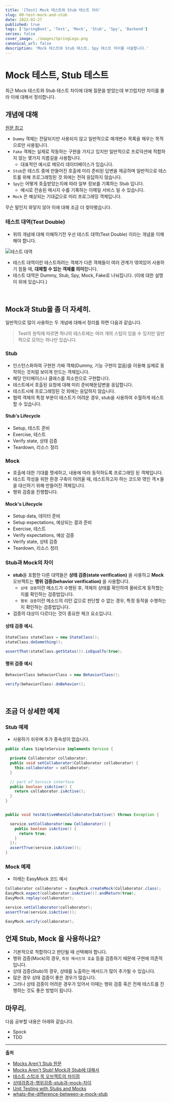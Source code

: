 ```yaml
---
title: '[Test] Mock 테스트와 Stub 테스트 차이'
slug: 00-test-mock-and-stub
date: 2022-02-27
published: true
tags: ['SpringBoot', 'Test', 'Mock', 'Stub', 'Spy', 'Backend']
series: false
cover_image: ./images/SpringLogo.png
canonical_url: false
description: 'Mock 테스트와 Stub 테스트, Spy 테스트 차이를 서술합니다.'
---
```


# Mock 테스트, Stub 테스트

최근 Mock 테스트와 Stub 테스트 차이에 대해 질문을 받았는데 부끄럽지만 차이를 몰라 이에 대해서 정리합니다.

## 개념에 대해

[원문 참고](https://martinfowler.com/articles/mocksArentStubs.html)

- `Dummy` 객체는 전달되지만 사용되지 않고 일반적으로 매개변수 목록을 채우는 목적으로만 사용됩니다.
- `Fake` 객체는 실제로 작동하는 구현을 가지고 있지만 일반적으로 프로덕션에 적합하지 않는 몇가지 지름길을 사용합니다.
  - 대표적인 예시로 메모리 데이터베이스가 있습니다.
- `Stub`은 테스트 중에 만들어진 호출에 미리 준비된 답변을 제공하며 일반적으로 테스트를 위해 프로그래밍된 것 외에는 전혀 응답하지 않습니다.
- `Spy`는 어떻게 호출받았는지에 따라 일부 정보를 기록하는 Stub 입니다.
  - 예시로 전송된 메시지 수를 기록하는 이메일 서비스 일 수 있습니다.
- `Mock` 은 예상되는 기대값으로 미리 프로그래밍 객체입니다.

무슨 말인지 와닿지 않아 이에 대해 조금 더 찾아봤습니다.

### 테스트 대역(Test Double)

- 위의 개념에 대해 이해하기전 우선 테스트 대역(Test Double) 이라는 개념을 이해해야 합니다.

![테스트 대역](https://user-images.githubusercontent.com/42582516/155876237-36a220bd-8e0f-4f1c-b0be-6a4a012fb3d2.png)

- 테스트 대역이란 테스트하려는 객체가 다른 객체들이 여러 관계가 엮여있어 사용하기 힘들 때, **대체할 수 있는 객체를 의미**합니다.
- 테스트 대역은 Dummy, Stub, Spy, Mock, Fake로 나눠집니다. (이에 대한 설명이 위에 있습니다.)

<br/>

## Mock과 Stub을 좀 더 자세히.

일반적으로 많이 사용하는 두 개념에 대해서 정리를 하면 다음과 같습니다.

> Test의 원칙에 따르면 하나의 테스트에는 여러 개의 스텁이 있을 수 있지만 일반적으로 모의는 하나만 있습니다.

### Stub

- 인스턴스화하여 구현한 가짜 객체(Dummy, 기능 구현이 없음)을 이용해 실제로 동작하는 것처럼 보이게 만드는 객체입니다.
- 해당 인터페이스나 클래스를 최소한으로 구현합니다.
- 테스트에서 호출된 요청에 대해 미리 준비해둔답변을 응답합니다.
- 테스트시에 프로그래밍된 것 외에는 응답하지 않습니다.
- 협력 객체의 특정 부분이 테스트가 어려운 경우, stub을 사용하여 수월하게 테스트할 수 있습니다.

#### Stub's Lifecycle

- Setup, 테스트 준비
- Exercise, 테스트
- Verify state, 상태 검증
- Teardown, 리소스 정리

### Mock

- 호출에 대한 기대를 명세하고, 내용에 따라 동작하도록 프로그래밍 된 객체입니다.
- 테스트 작성을 위한 환경 구축이 어려울 때, 테스트하고자 하는 코드와 엮인 객ㅊ들을 대신하기 위해 만들어진 객체입니다.
- 행위 검증을 진행합니다.

#### Mock's Lifecycle

- Setup data, 데이터 준비
- Setup expectations, 예상되는 결과 준비
- Exercise, 테스트
- Verify expectations, 예상 검증
- Verify state, 상태 검증
- Teardown, 리소스 정리

### Stub과 Mock의 차이

- **stub**을 포함한 다른 대역들은 **상태 검증(state verification)** 을 사용하고 **Mock** 오브젝트는 **행위 검증(behavior verification)** 을 사용합니다.
  - `상태 검증`이란 메소드가 수행된 후, 객체의 상태를 확인하여 올바르게 동작했는지를 확인하는 검증법입니다.
  - `행위 검증`이란 메소드의 리턴 값으로 판단할 수 없는 경우, 특정 동작을 수행하는지 확인하는 검증법입니다.
- 검증의 대상이 다르다는 것이 중요한 체크 요소입니다.

#### 상태 검증 예시.

```java
StateClass stateClass = new StateClass();
stateClass.doSomething();

assertThat(stateClass.getStatus()).isEqualTo(true);
```

#### 행위 검증 예시

```java
BehaviorClass behaviorClass = new BehaviorClass();

verify(behaviorClass).doBehavior();
```

<br/>

## 조금 더 상세한 예제

### Stub 예제

- 사용하기 쉬우며 추가 종속성이 없습니다.

```java
public class SimpleService implements Service {

  private Collaborator collaborator;
  public void setCollaborator(Collaborator collaborator) {
    this.collaborator = collaborator;
  }

  // part of Service interface
  public boolean isActive() {
    return collaborator.isActive();
  }
}
```

```java

public void testActiveWhenCollaboratorIsActive() throws Exception {

  service.setCollaborator(new Collaborator() {
    public boolean isActive() {
      return true;
    }
  });
  assertTrue(service.isActive());
}
```

### Mock 예제

- 아래는 EasyMock 코드 예시

```java
Collaborator collaborator = EasyMock.createMock(Collaborator.class);
EasyMock.expect(collaborator.isActive()).andReturn(true);
EasyMock.replay(collaborator);

service.setCollaborator(collaborator);
assertTrue(service.isActive());

EasyMock.verify(collaborator);
```

## 언제 Stub, Mock 을 사용하나요?

- 기본적으로 적합하다고 판단될 때 선택해야 합니다.
- 행위 검증(Mock)의 경우, `특정 메서드의 호출` 등을 검증하기 때문에 구현에 의존적입니다.
- 상태 검증(Stub)의 경우, 상태를 노출하는 메서드가 많이 추가될 수 있습니다.
- 많은 경우 상태 검증이 좋은 경우가 많습니다.
- 그러나 상태 검증이 어려운 경우가 있어서 이때는 행위 검증 혹은 전체 테스트를 진행하는 것도 좋은 방법이 됩니다.

## 마무리.

다음 공부할 내용은 아래와 같습니다.

- Spock
- TDD

---

**출처**

- [Mocks Aren't Stub 원문](https://martinfowler.com/articles/mocksArentStubs.html)
- [Mocks Aren't Stub! Mock과 Stub에 대해서](https://ducktyping.tistory.com/17)
- [테스트 스텁과 목 오브젝트의 차이점](https://github.com/team-tancheon/book-lounge/issues/16)
- [상태검증과-행위검증-stub과-mock-차이](https://joont92.github.io/tdd/%EC%83%81%ED%83%9C%EA%B2%80%EC%A6%9D%EA%B3%BC-%ED%96%89%EC%9C%84%EA%B2%80%EC%A6%9D-stub%EA%B3%BC-mock-%EC%B0%A8%EC%9D%B4/)
- [Unit Testing with Stubs and Mocks](https://spring.io/blog/2007/01/15/unit-testing-with-stubs-and-mocks)
- [whats-the-difference-between-a-mock-stub](https://stackoverflow.com/questions/3459287/whats-the-difference-between-a-mock-stub)
